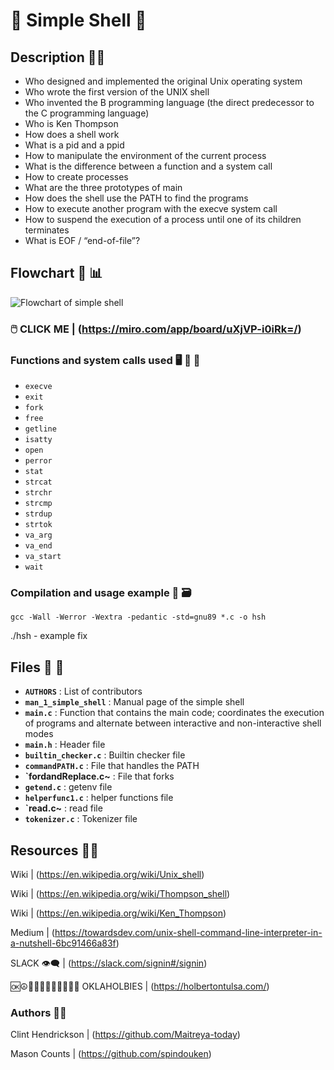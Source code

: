 # :shell: Simple Shell :shell:

## Description :teacher:

* Who designed and implemented the original Unix operating system
* Who wrote the first version of the UNIX shell
* Who invented the B programming language (the direct predecessor to the C programming language)
* Who is Ken Thompson
* How does a shell work
* What is a pid and a ppid
* How to manipulate the environment of the current process
* What is the difference between a function and a system call
* How to create processes
* What are the three prototypes of main
* How does the shell use the PATH to find the programs
* How to execute another program with the execve system call
* How to suspend the execution of a process until one of its children terminates
* What is EOF / “end-of-file”?

## Flowchart 🌊 :bar_chart:
![Flowchart of simple shell](https://user-images.githubusercontent.com/103126719/183076997-63175c7e-a122-4e98-bfc1-3ac16b5288e2.png)
### :computer_mouse: CLICK ME  |  (https://miro.com/app/board/uXjVP-i0iRk=/)


### Functions and system calls used  :desktop_computer: :floppy_disk: :calling:
- `execve`
- `exit`  
- `fork`  
- `free`  
- `getline`   
- `isatty`    
- `open`  
- `perror`
- `stat` 
- `strcat` 
- `strchr` 
- `strcmp` 
- `strdup` 
- `strtok` 
- `va_arg` 
- `va_end`  
- `va_start` 
- `wait`  

### Compilation and usage example :wrench: :card_file_box:
```
gcc -Wall -Werror -Wextra -pedantic -std=gnu89 *.c -o hsh
```
 ./hsh - example fix

## Files :file_folder: :open_file_folder:
- **`AUTHORS`** : List of contributors  
- **`man_1_simple_shell`** : Manual page of the simple shell  
- **`main.c`** : Function that contains the main code; coordinates the execution of programs and alternate between interactive and non-interactive shell modes
- **`main.h`** : Header file
- **`builtin_checker.c`** : Builtin checker file
- **`commandPATH.c`** : File that handles the PATH
- **`fordandReplace.c~** : File that forks
- **`getend.c`** : getenv file
- **`helperfunc1.c`** : helper functions file
- **`read.c~** : read file
- **`tokenizer.c`** : Tokenizer file



## Resources  :technologist:

Wiki  |  (https://en.wikipedia.org/wiki/Unix_shell)

Wiki  |  (https://en.wikipedia.org/wiki/Thompson_shell)

Wiki  |  (https://en.wikipedia.org/wiki/Ken_Thompson)

Medium  |  (https://towardsdev.com/unix-shell-command-line-interpreter-in-a-nutshell-6bc91466a83f)

SLACK :eye_speech_bubble: |  (https://slack.com/signin#/signin)

:ok::peace_symbol::man_technologist::two_hearts::woman_technologist::rainbow_flag::technologist: 
OKLAHOLBIES  |  (https://holbertontulsa.com/)

### Authors :memo::pencil:
 
Clint Hendrickson | (https://github.com/Maitreya-today)

Mason Counts  |  (https://github.com/spindouken)

